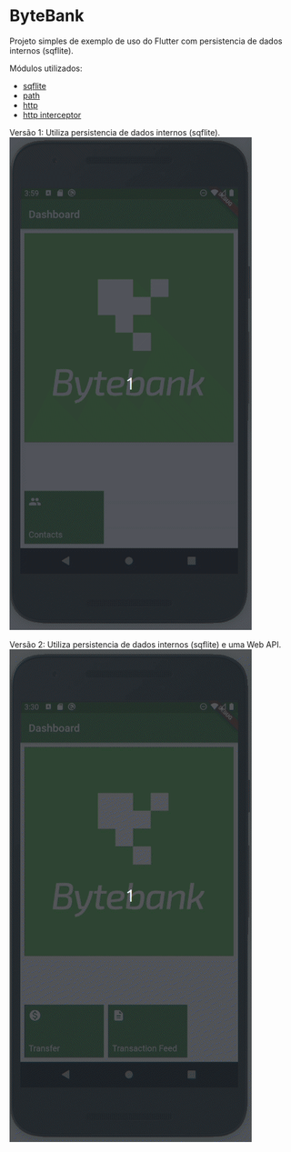 # ByteBank

Projeto simples de exemplo de uso do Flutter com persistencia de dados internos (sqflite).

Módulos utilizados:

* [sqflite](https://pub.dev/packages/sqflite)
* [path](https://pub.dev/packages/path)
* [http](https://pub.dev/packages/http)
* [http interceptor](https://pub.dev/packages/http_interceptor) 

Versão 1: Utiliza persistencia de dados internos (sqflite).  
![App](bytebank2.gif)

Versão 2: Utiliza persistencia de dados internos (sqflite) e uma Web API.   
![App](bytebank3.gif)